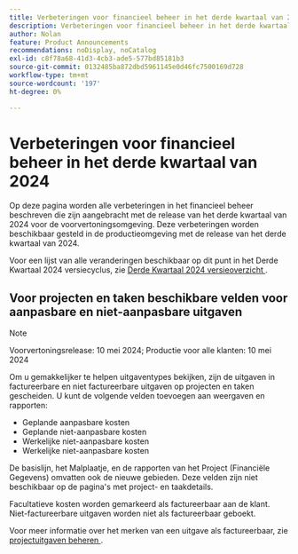 ```yaml
---
title: Verbeteringen voor financieel beheer in het derde kwartaal van 2024
description: Verbeteringen voor financieel beheer in het derde kwartaal van 2024
author: Nolan
feature: Product Announcements
recommendations: noDisplay, noCatalog
exl-id: c8f78a68-41d3-4cb3-ade5-577bd85181b3
source-git-commit: 0132485ba872dbd5961145e0d46fc7500169d728
workflow-type: tm+mt
source-wordcount: '197'
ht-degree: 0%

---
```


# Verbeteringen voor financieel beheer in het derde kwartaal van 2024

Op deze pagina worden alle verbeteringen in het financieel beheer beschreven die zijn aangebracht met de release van het derde kwartaal van 2024 voor de voorvertoningsomgeving. Deze verbeteringen worden beschikbaar gesteld in de productieomgeving met de release van het derde kwartaal van 2024.

Voor een lijst van alle veranderingen beschikbaar op dit punt in het Derde Kwartaal 2024 versiecyclus, zie [ Derde Kwartaal 2024 versieoverzicht ](/help/quicksilver/product-announcements/product-releases/24-q3-release-activity/24-q3-release-overview.md).

## Voor projecten en taken beschikbare velden voor aanpasbare en niet-aanpasbare uitgaven

>[!NOTE]
>
>Voorvertoningsrelease: 10 mei 2024; Productie voor alle klanten: 10 mei 2024

Om u gemakkelijker te helpen uitgaventypes bekijken, zijn de uitgaven in factureerbare en niet factureerbare uitgaven op projecten en taken gescheiden. U kunt de volgende velden toevoegen aan weergaven en rapporten:

* Geplande aanpasbare kosten
* Geplande niet-aanpasbare kosten
* Werkelijke niet-aanpasbare kosten
* Werkelijke niet-aanpasbare kosten

De basislijn, het Malplaatje, en de rapporten van het Project (Financiële Gegevens) omvatten ook de nieuwe gebieden. Deze velden zijn niet beschikbaar op de pagina&#39;s met project- en taakdetails.

Facultatieve kosten worden gemarkeerd als factureerbaar aan de klant. Niet-factureerbare uitgaven worden niet als factureerbaar geboekt.

Voor meer informatie over het merken van een uitgave als factureerbaar, zie [ projectuitgaven beheren ](/help/quicksilver/manage-work/projects/project-finances/manage-project-expenses.md).
